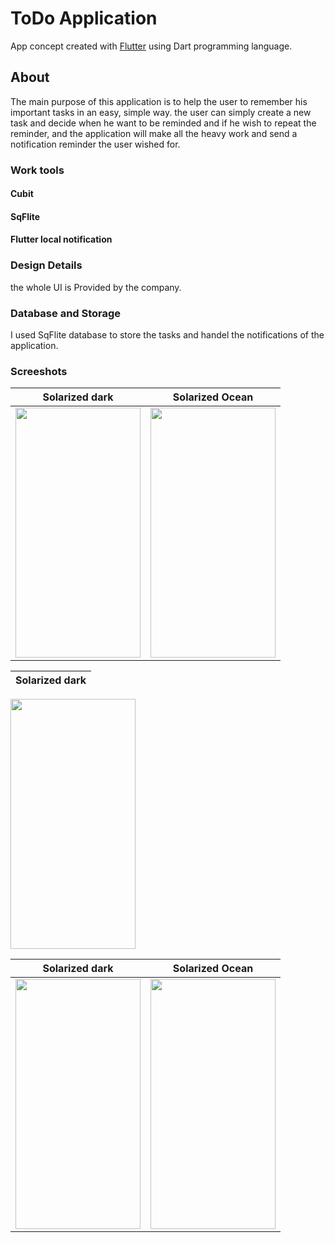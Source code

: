# ToDo Application

App concept created with [Flutter](https://flutter.dev/) using Dart programming language.

## About

The main purpose of this application is to help the user to remember his important tasks in an easy, simple way. the user can simply create a new task and decide when he want to be reminded and if he wish to repeat the reminder, and the application will make all the heavy work and send a notification reminder the user wished for.

### Work tools
#### Cubit 
#### SqFlite
#### Flutter local notification


### Design Details
the whole UI is Provided by the company. 

### Database and Storage
I used SqFlite database to store the tasks and handel the notifications of the application.

### Screeshots

Solarized dark                  |  Solarized Ocean               |
:------------------------------:|:------------------------------:|
<img screenshot-1654811860575 src="https://user-images.githubusercontent.com/80913778/181430607-c11a2970-87a1-43e4-a4cf-c1630ef573f2.png" width="200" height="400"> | <img screenshot-1654811860575 src="https://user-images.githubusercontent.com/80913778/181430609-85991013-8490-4ac5-b440-29e04c3082bc.png" width="200" height="400"> |

Solarized dark             |   
:-------------------------:| 
<img screenshot-1654811860575 src="https://user-images.githubusercontent.com/80913778/181430617-c5d716d8-5e49-4290-9b97-8c4c29ba2781.png" width="200" height="400">  

Solarized dark             |  Solarized Ocean          |   
:-------------------------:|:-------------------------:| 
<img screenshot-1654811860575 src="https://user-images.githubusercontent.com/80913778/181430620-b451b8cb-ce13-4d8e-a78a-3a27bf734972.png" width="200" height="400"> |  <img screenshot-1654811860575 src="https://user-images.githubusercontent.com/80913778/181430624-d431c11d-f93c-4256-8786-aca85fe20990.png" width="200" height="400"> |






